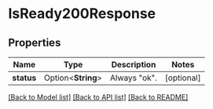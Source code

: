 # IsReady200Response

## Properties

Name | Type | Description | Notes
------------ | ------------- | ------------- | -------------
**status** | Option<**String**> | Always \"ok\". | [optional]

[[Back to Model list]](../README.md#documentation-for-models) [[Back to API list]](../README.md#documentation-for-api-endpoints) [[Back to README]](../README.md)


